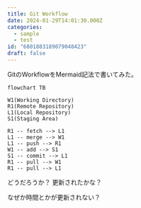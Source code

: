 ```yaml
---
title: Git Workflow
date: 2024-01-29T14:01:30.000Z
categories:
  - sample
  - test
id: "6801883189079048423"
draft: false
---
```

GitのWorkflowをMermaid記法で書いてみた。

```mermaid
flowchart TB

W1(Working Directory)
R1(Remote Repository)
L1(Local Repository)
S1(Staging Area)

R1 -- fetch --> L1
L1 -- merge --> W1
L1 -- push --> R1
W1 -- add --> S1
S1 -- commit --> L1
R1 -- pull --> W1
R1 -- pull --> L1
```

どうだろうか？
更新されたかな？

なぜか時間とかが更新されない？
